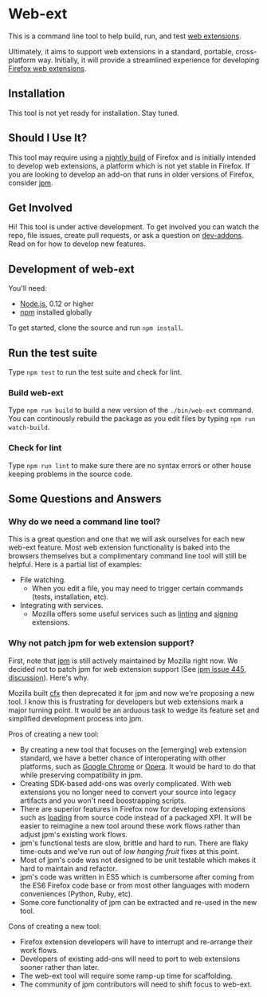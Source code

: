 # Web-ext

This is a command line tool to help build, run, and test
[web extensions](https://wiki.mozilla.org/WebExtensions).

Ultimately, it aims to support web extensions in a standard, portable,
cross-platform way. Initially, it will provide a streamlined experience for developing
[Firefox web extensions](https://developer.mozilla.org/en-US/Add-ons/WebExtensions).

## Installation

This tool is not yet ready for installation. Stay tuned.

## Should I Use It?

This tool may require using a
[nightly build](https://nightly.mozilla.org/) of Firefox and is initially
intended to develop web extensions, a platform which is not yet stable in Firefox.
If you are looking to develop an add-on that runs in older versions of Firefox,
consider [jpm](https://github.com/mozilla-jetpack/jpm/).

## Get Involved

Hi! This tool is under active development. To get involved you can watch the repo,
file issues, create pull requests, or ask a question on
[dev-addons](https://mail.mozilla.org/listinfo/dev-addons).
Read on for how to develop new features.

## Development of web-ext

You'll need:
* [Node.js](https://nodejs.org/en/), 0.12 or higher
* [npm](https://www.npmjs.com/) installed globally

To get started, clone the source and run `npm install`.

## Run the test suite

Type `npm test` to run the test suite and check for lint.

### Build web-ext

Type `npm run build` to build a new version of the `./bin/web-ext` command.
You can continously rebuild the package as you edit files by typing
`npm run watch-build`.

### Check for lint

Type `npm run lint` to make sure there are no syntax errors or other house
keeping problems in the source code.

## Some Questions and Answers

### Why do we need a command line tool?

This is a great question and one that we will ask ourselves for each new web-ext
feature. Most web extension functionality is baked into the browsers
themselves but a complimentary command line tool will still be helpful.
Here is a partial list of examples:

* File watching.
  * When you edit a file, you may need to trigger certain commands (tests,
    installation, etc).
* Integrating with services.
  * Mozilla offers some useful services such as
    [linting](https://github.com/mozilla/addons-linter) and
    [signing](http://olympia.readthedocs.org/en/latest/topics/api/signing.html)
    extensions.

### Why not patch jpm for web extension support?

First, note that [jpm](https://github.com/mozilla-jetpack/jpm/) is still
actively maintained by Mozilla right now.
We decided not to patch jpm for web extension support (See
[jpm issue 445](https://github.com/mozilla-jetpack/jpm/issues/445),
[discussion](https://mail.mozilla.org/pipermail/dev-addons/2015-December/000230.html)).
Here's why.

Mozilla built [cfx](https://developer.mozilla.org/en-US/Add-ons/SDK/Tools/cfx)
then deprecated it for jpm and now we're proposing a new tool.
I know this is frustrating for developers but web extensions mark a major
turning point. It would be an arduous task to wedge its feature set and
simplified development process into jpm.

Pros of creating a new tool:

* By creating a new tool that focuses on the [emerging] web extension standard,
  we have a better chance of interoperating with other platforms, such as
  [Google Chrome](https://developer.chrome.com/extensions) or
  [Opera](https://dev.opera.com/extensions/).
  It would be hard to do that while preserving compatibility in jpm.
* Creating SDK-based add-ons was overly complicated. With web extensions you no
  longer need to convert your source into legacy artifacts and you won't need
  boostrapping scripts.
* There are superior features in Firefox now for developing extensions such
  as [loading](https://blog.mozilla.org/addons/2015/12/23/loading-temporary-add-ons/)
  from source code instead of a packaged XPI. It will be
  easier to reimagine a new tool around these work flows rather than
  adjust jpm's existing work flows.
* jpm's functional tests are slow, brittle and hard to run. There are flaky
  time-outs and we've run out of *low hanging fruit* fixes at this point.
* Most of jpm's code was not designed to be unit testable which makes it hard to
  maintain and refactor.
* jpm's code was written in ES5 which is cumbersome after coming from the ES6
  Firefox code base or from most other languages with modern conveniences
  (Python, Ruby, etc).
* Some core functionality of jpm can be extracted and re-used in the new tool.

Cons of creating a new tool:

* Firefox extension developers will have to interrupt and re-arrange their work flows.
* Developers of existing add-ons will need to port to web extensions sooner rather than later.
* The web-ext tool will require some ramp-up time for scaffolding.
* The community of jpm contributors will need to shift focus to web-ext.
